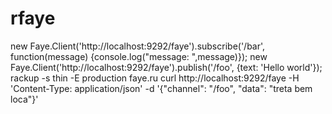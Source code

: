 # rfaye
new Faye.Client('http://localhost:9292/faye').subscribe('/bar', function(message) {console.log("message: ",message)});
new Faye.Client('http://localhost:9292/faye').publish('/foo', {text: 'Hello world'});
rackup -s thin -E production faye.ru 
curl http://localhost:9292/faye -H 'Content-Type: application/json' -d '{"channel": "/foo", "data": "treta bem loca"}'